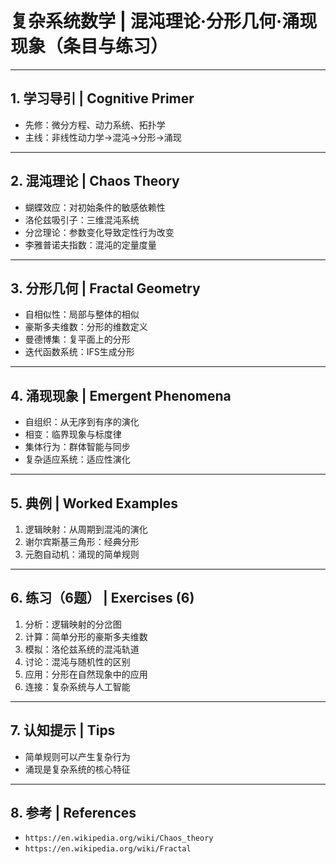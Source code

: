 # 复杂系统数学 | 混沌理论·分形几何·涌现现象（条目与练习）

---

## 1. 学习导引 | Cognitive Primer

- 先修：微分方程、动力系统、拓扑学
- 主线：非线性动力学→混沌→分形→涌现

---

## 2. 混沌理论 | Chaos Theory

- 蝴蝶效应：对初始条件的敏感依赖性
- 洛伦兹吸引子：三维混沌系统
- 分岔理论：参数变化导致定性行为改变
- 李雅普诺夫指数：混沌的定量度量

---

## 3. 分形几何 | Fractal Geometry

- 自相似性：局部与整体的相似
- 豪斯多夫维数：分形的维数定义
- 曼德博集：复平面上的分形
- 迭代函数系统：IFS生成分形

---

## 4. 涌现现象 | Emergent Phenomena

- 自组织：从无序到有序的演化
- 相变：临界现象与标度律
- 集体行为：群体智能与同步
- 复杂适应系统：适应性演化

---

## 5. 典例 | Worked Examples

1) 逻辑映射：从周期到混沌的演化
2) 谢尔宾斯基三角形：经典分形
3) 元胞自动机：涌现的简单规则

---

## 6. 练习（6题） | Exercises (6)

1) 分析：逻辑映射的分岔图
2) 计算：简单分形的豪斯多夫维数
3) 模拟：洛伦兹系统的混沌轨道
4) 讨论：混沌与随机性的区别
5) 应用：分形在自然现象中的应用
6) 连接：复杂系统与人工智能

---

## 7. 认知提示 | Tips

- 简单规则可以产生复杂行为
- 涌现是复杂系统的核心特征

---

## 8. 参考 | References

- `https://en.wikipedia.org/wiki/Chaos_theory`
- `https://en.wikipedia.org/wiki/Fractal`
